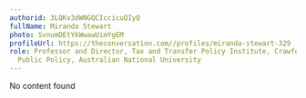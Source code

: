 ```yaml
---
authorid: 3LQKv3dWNGQCIccicuQIyQ
fullName: Miranda Stewart
photo: SvnumDEtYkWwawUimYgEM
profileUrl: https://theconversation.com//profiles/miranda-stewart-329
role: Professor and Director, Tax and Transfer Policy Institute, Crawford School of
  Public Policy, Australian National University
---
```

No content found